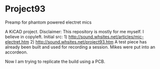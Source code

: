 # Project93
Preamp for phantom powered electret mics

A KiCAD project.
Disclaimer: This repository is mostly for me myself. I believe in copyleft.
Initial src: 1) http://sound.whsites.net/articles/mic-electret.htm 2) http://sound.whsites.net/project93.htm 
A test piece has already been built and used for recording a session.
Mikes were put into an accordeon.

Now I am trying to replicate the build using a PCB.

